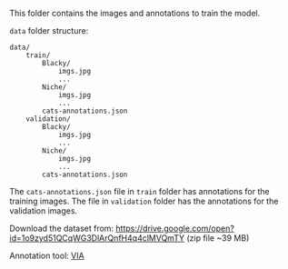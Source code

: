 
This folder contains the images and annotations to train the model.

`data` folder structure:
```
data/
    train/
        Blacky/
            imgs.jpg
            ...
        Niche/
            imgs.jpg
            ...
        cats-annotations.json
    validation/
        Blacky/
            imgs.jpg
            ...
        Niche/
            imgs.jpg
            ...
        cats-annotations.json
```

The `cats-annotations.json` file in `train` folder has annotations for the training images. The file in `validation` folder has the annotations for the validation images.

Download the dataset from: https://drive.google.com/open?id=1o9zyd51QCqWG3DlArQnfH4q4clMVQmTY (zip file ~39 MB)

Annotation tool: [VIA](http://www.robots.ox.ac.uk/~vgg/software/via/)
